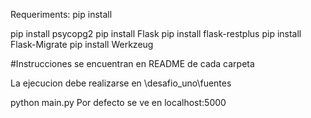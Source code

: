 Requeriments: pip install

pip install psycopg2
pip install Flask
pip install flask-restplus
pip install Flask-Migrate
pip install Werkzeug

#Instrucciones se encuentran en README de cada carpeta

La ejecucion debe realizarse en \desafio_uno\fuentes

python main.py
Por defecto se ve en localhost:5000
